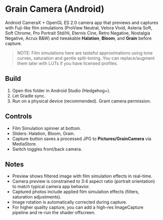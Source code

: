 # Grain Camera (Android)

Android CameraX + OpenGL ES 2.0 camera app that previews and captures with Fuji-like film simulations
(ProView Neutral, Velora Vivid, Asteria Soft, Soft Chrome, Pro Portrait Std/Hi, Eternis Cine, Retro Negative, Nostalgia Negative, Acrux B&W)
and tweakable **Halation**, **Bloom**, and **Grain** before capture.

> NOTE: Film simulations here are tasteful approximations using tone curves, saturation and gentle split-toning.
> You can replace/augment them later with LUTs if you have licensed profiles.

## Build
1. Open this folder in Android Studio (Hedgehog+).
2. Let Gradle sync.
3. Run on a physical device (recommended). Grant camera permission.

## Controls
- Film Simulation spinner at bottom.
- Sliders: Halation, Bloom, Grain.
- Capture button saves a processed JPG to **Pictures/GrainCamera** via MediaStore.
- Switch toggles front/back camera.

## Notes
- Preview shows filtered image with film simulation effects in real-time.
- Camera preview is constrained to 3:4 aspect ratio (portrait orientation) to match typical camera app behavior.
- Captured photos include applied film simulation effects (filters, saturation adjustments).
- Image rotation is automatically corrected during capture.
- For higher quality capture, you can add a high-res ImageCapture pipeline and re-run the shader offscreen.
